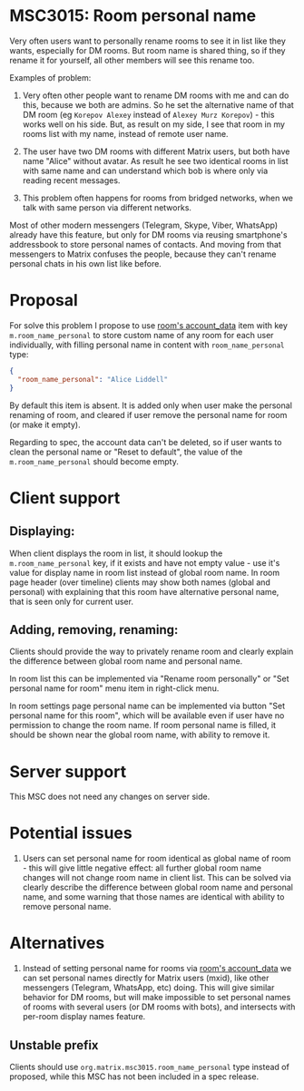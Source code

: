 # MSC3015: Room personal name

Very often users want to personally rename rooms to see it in list like they wants, especially for DM rooms. But room name is shared thing, so if they rename it for yourself, all other members will see this rename too. 

Examples of problem: 

1. Very often other people want to rename DM rooms with me and can do this, because we both are admins. So he set the alternative name of that DM room (eg `Korepov Alexey` instead of `Alexey Murz Korepov`) - this works well on his side. But, as result on my side, I see that room in my rooms list with my name, instead of remote user name.

2. The user have two DM rooms with different Matrix users, but both have name "Alice" without avatar. As result he see two identical rooms in list with same name and can understand which bob is where only via reading recent messages.

3. This problem often happens for rooms from bridged networks, when we talk with same person via different networks.

Most of other modern messengers (Telegram, Skype, Viber, WhatsApp) already have this feature, but only for DM rooms via reusing smartphone's addressbook to store personal names of contacts. And moving from that messengers to Matrix confuses the people, because they can't rename personal chats in his own list like before.

# Proposal

For solve this problem I propose to use [room's account_data](https://matrix.org/docs/spec/client_server/r0.6.0#put-matrix-client-r0-user-userid-rooms-roomid-account-data-type) item with key `m.room_name_personal` to store custom name of any room for each user individually, with filling personal name in content with `room_name_personal` type:

```json
{
  "room_name_personal": "Alice Liddell"
}
```

By default this item is absent. It is added only when user make the personal renaming of room, and cleared if user remove the personal name for room (or make it empty).

Regarding to spec, the account data can't be deleted, so if user wants to clean the personal name or "Reset to default", the value of the `m.room_name_personal` should become empty.

# Client support

## Displaying:

When client displays the room in list, it should lookup the `m.room_name_personal` key, if it exists and have not empty value - use it's value for display name in room list instead of global room name. In room page header (over timeline) clients may show both names (global and personal) with explaining that this room have alternative personal name, that is seen only for current user.

## Adding, removing, renaming:

Clients should provide the way to privately rename room and clearly explain the difference between global room name and personal name.

In room list this can be implemented via "Rename room personally" or "Set personal name for room" menu item in right-click menu.

In room settings page personal name can be implemented via button "Set personal name for this room", which will be available even if user have no permission to change the room name. If room personal name is filled, it should be shown near the global room name, with ability to remove it.

# Server support

This MSC does not need any changes on server side.

# Potential issues

1. Users can set personal name for room identical as global name of room - this will give little negative effect: all further global room name changes will not change room name in client list. This can be solved via clearly describe the difference between global room name and personal name, and some warning that those names are identical with ability to remove personal name.

# Alternatives

1. Instead of setting personal name for rooms via [room's account_data](https://matrix.org/docs/spec/client_server/r0.6.0#put-matrix-client-r0-user-userid-rooms-roomid-account-data-type) we can set personal names directly for Matrix users (mxid), like other messengers (Telegram, WhatsApp, etc) doing. This will give similar behavior for DM rooms, but will make impossible to set personal names of rooms with several users (or DM rooms with bots), and intersects with per-room display names feature.

## Unstable prefix

Clients should use `org.matrix.msc3015.room_name_personal` type instead of proposed, while this MSC has not been included in a spec release.
